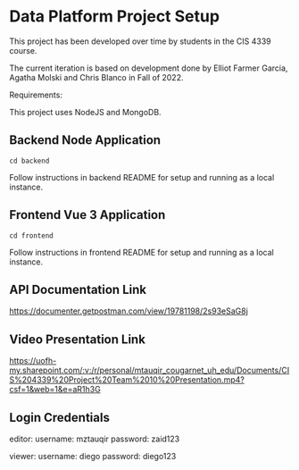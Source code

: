 # Data Platform Project Setup

This project has been developed over time by students in the CIS 4339 course.

The current iteration is based on development done by Elliot Farmer Garcia, Agatha	Molski and Chris	Blanco in Fall of 2022.

Requirements:

This project uses NodeJS and MongoDB.

## Backend Node Application
```
cd backend
```
Follow instructions in backend README for setup and running as a local instance.

## Frontend Vue 3 Application
```
cd frontend
```
Follow instructions in frontend README for setup and running as a local instance.

## API Documentation Link

https://documenter.getpostman.com/view/19781198/2s93eSaG8j

## Video Presentation Link

https://uofh-my.sharepoint.com/:v:/r/personal/mtauqir_cougarnet_uh_edu/Documents/CIS%204339%20Project%20Team%2010%20Presentation.mp4?csf=1&web=1&e=aR1h3G

## Login Credentials

editor: 
username: mztauqir
password: zaid123

viewer:
username: diego
password: diego123
